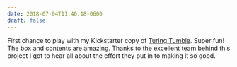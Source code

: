 ```yaml
---
date: 2018-07-04T11:40:18-0600
draft: false
---
```




First chance to play with my Kickstarter copy of [Turing Tumble](https://www.turingtumble.com). Super fun! The box and contents are amazing. Thanks to the excellent team behind this project I got to hear all about the effort they put in to making it so good.



